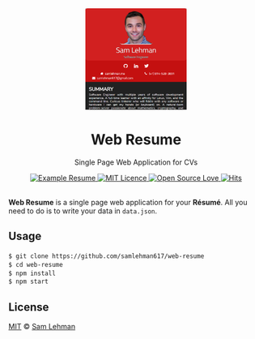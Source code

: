 <div align="center">
  <a href="https://github.com/samlehman617/web-resume" title="Web Resume">
    <img alt="Web Resume" src="https://github.com/samlehman617/web-resume/raw/master/screenshot.png" width="200px" height="200px" />
  </a>
  <br />
  <h1>Web Resume</h1>
</div>

<p align="center">
  Single Page Web Application for CVs
</p>

<div align="center">
  <a href="https://cv.samlehman.me">
    <img alt="Example Resume" src="https://img.shields.io/badge/cv-demo-green.svg" />
  </a>
  <a href="https://opensource.org/licenses/mit-license.php">
    <img alt="MIT Licence" src="https://badges.frapsoft.com/os/mit/mit.svg?v=103" />
  </a>
  <a href="https://github.com/ellerbrock/open-source-badge/">
    <img alt="Open Source Love" src="https://badges.frapsoft.com/os/v1/open-source.svg?v=103" />
  </a>
  <a href="https://samlehman.me/web-resume">
    <img alt="Hits" src="http://hits.dwyl.io/samlehman617/samlehman617/web-resume.svg" />
  </a>
</div>

<br />

**Web Resume** is a single page web application for your **Résumé**. All you need to do is to write your data in `data.json`.



## Usage

```bash
$ git clone https://github.com/samlehman617/web-resume
$ cd web-resume
$ npm install
$ npm start
```

## License

[MIT](https://github.com/samlehman617/web-resume/blob/master/LICENSE) © [Sam Lehman](https://samlehman.me)

